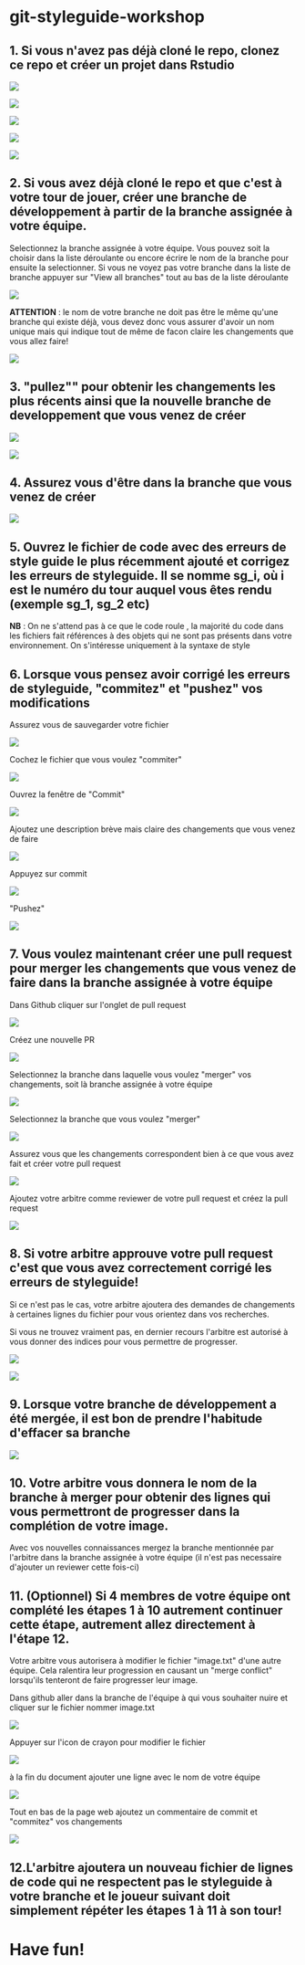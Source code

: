# git-styleguide-workshop

## 1. Si vous n'avez pas déjà cloné le repo, clonez ce repo et créer un projet dans Rstudio

![](./git-workshop-images/clone_repo.PNG)

![](./git-workshop-images/new_project.PNG)

![](./git-workshop-images/version_control.PNG)

![](./git-workshop-images/git.PNG)

![](./git-workshop-images/repo_window.PNG)

## 2. Si vous avez déjà cloné le repo et que c'est à votre tour de jouer, créer une branche de développement à partir de la branche assignée à votre équipe.

Selectionnez la branche assignée à votre équipe. Vous pouvez soit la choisir dans la liste déroulante ou encore écrire le nom de la branche pour ensuite la selectionner. Si vous ne voyez pas votre branche dans la liste de branche appuyer sur "View all branches" tout au bas de la liste déroulante

![](./git-workshop-images/gh_branch.PNG)

**ATTENTION** : le nom de votre branche ne doit pas être le même qu'une branche qui existe déjà, vous devez donc vous assurer d'avoir un nom unique mais qui indique tout de même de facon claire les changements que vous allez faire!

![](./git-workshop-images/gh_create_branch.PNG)

## 3. "pullez"" pour obtenir les changements les plus récents ainsi que la nouvelle branche de developpement que vous venez de créer

![](./git-workshop-images/git_tab.PNG)

![](./git-workshop-images/pull.PNG)

## 4. Assurez vous d'être dans la branche que vous venez de créer

![](./git-workshop-images/branch_highlight.PNG)

## 5. Ouvrez le fichier de code avec des erreurs de style guide le plus récemment ajouté et corrigez les erreurs de styleguide. Il se nomme sg_i, où i est le numéro du tour auquel vous êtes rendu (exemple sg_1, sg_2 etc)

**NB** : On ne s'attend pas à ce que le code roule , la majorité du code dans les fichiers fait références à des objets qui ne sont pas présents dans votre environnement. On s'intéresse uniquement à la syntaxe de style

## 6. Lorsque vous pensez avoir corrigé les erreurs de styleguide, "commitez" et "pushez" vos modifications

Assurez vous de sauvegarder votre fichier

![](./git-workshop-images/save.PNG)

Cochez le fichier que vous voulez "commiter"

![](./git-workshop-images/stage_button.PNG)

Ouvrez la fenêtre de "Commit"

![](./git-workshop-images/commit_button.PNG)

Ajoutez une description brève mais claire des changements que vous venez de faire

![](./git-workshop-images/commit_desc.PNG)

Appuyez sur commit

![](./git-workshop-images/commit_button_final.PNG)

"Pushez"

![](./git-workshop-images/push_button.PNG)

## 7. Vous voulez maintenant créer une pull request pour merger les changements que vous venez de faire dans la branche assignée à votre équipe

Dans Github cliquer sur l'onglet de pull request

![](./git-workshop-images/pull_request_tab.PNG)

Créez une nouvelle PR

![](./git-workshop-images/new_pr.PNG)

Selectionnez la branche dans laquelle vous voulez "merger" vos changements, soit là branche assignée à votre équipe

![](./git-workshop-images/target_branch.PNG)

Selectionnez la branche que vous voulez "merger"

![](./git-workshop-images/source_branch.PNG)

Assurez vous que les changements correspondent bien à ce que vous avez fait et créer votre pull request

![](./git-workshop-images/create_pull_request.PNG)

Ajoutez votre arbitre comme reviewer de votre pull request et créez la pull request

![](./git-workshop-images/add_reviewer.PNG)

## 8. Si votre arbitre approuve votre pull request c'est que vous avez correctement corrigé les erreurs de styleguide!

Si ce n'est pas le cas, votre arbitre ajoutera des demandes de changements à certaines lignes du fichier pour vous orientez dans vos recherches.

Si vous ne trouvez vraiment pas, en dernier recours l'arbitre est autorisé à vous donner des indices pour vous permettre de progresser.

![](./git-workshop-images/merge_pr.PNG)

![](./git-workshop-images/confirm_merge.PNG)

## 9. Lorsque votre branche de développement a été mergée, il est bon de prendre l'habitude d'effacer sa branche

![](./git-workshop-images/delete_branch.PNG)

## 10. Votre arbitre vous donnera le nom de la branche à merger pour obtenir des lignes qui vous permettront de progresser dans la complétion de votre image.

Avec vos nouvelles connaissances mergez la branche mentionnée par l'arbitre dans la branche assignée à votre équipe (il n'est pas necessaire d'ajouter un reviewer cette fois-ci)

## 11. (Optionnel) Si 4 membres de votre équipe ont complété les étapes 1 à 10 autrement continuer cette étape, autrement allez directement à l'étape 12.

Votre arbitre vous autorisera à modifier le fichier "image.txt" d'une autre équipe. Cela ralentira leur progression en causant un "merge conflict" lorsqu'ils tenteront de faire progresser leur image.

Dans github aller dans la branche de l'équipe à qui vous souhaiter nuire et cliquer sur le fichier nommer image.txt

![](./git-workshop-images/delete_branch.PNG)

Appuyer sur l'icon de crayon pour modifier le fichier

![](./git-workshop-images/delete_branch.PNG)

à la fin du document ajouter une ligne avec le nom de votre équipe

![](./git-workshop-images/add_name.PNG)

Tout en bas de la page web ajoutez un commentaire de commit et "commitez" vos changements

![](./git-workshop-images/commit_edit.PNG)

## 12.L'arbitre ajoutera un nouveau fichier de lignes de code qui ne respectent pas le styleguide à votre branche et le joueur suivant doit simplement répéter les étapes 1 à 11 à son tour!

# Have fun!
